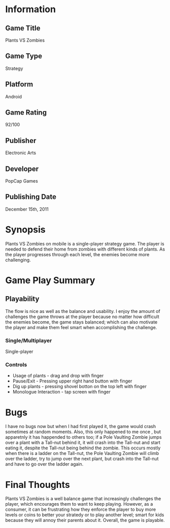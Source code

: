 # Information
## Game Title
Plants VS Zombies
## Game Type
Strategy
## Platform
Android
## Game Rating
92/100
## Publisher
Electronic Arts
## Developer
PopCap Games
## Publishing Date
December 15th, 2011
# Synopsis
Plants VS Zombies on mobile is a single-player strategy game. The player is needed to defend their
home from zombies with different kinds of plants. As the player progresses through each level, the enemies become more challenging.


# Game Play Summary
## Playability
The flow is nice as well as the balance and usability. I enjoy the amount of challenges the game throws at the player
because no matter how difficult the enemies become, the game stays balanced; which can also motivate the player and make them feel 
smart when accomplishing the challenge. 

### Single/Multiplayer
Single-player 
### Controls 
* Usage of plants - drag and drop with finger
* Pause/Exit - Pressing upper right hand button with finger 
* Dig up plants - pressing shovel botton on the top left with finger
* Monologue Interaction - tap screen with finger 

# Bugs
I have no bugs now but when I had first played it, the game would crash sometimes at random moments. Also, this only happened to me once
, but apparetnly it has happended to others too; if a Pole Vaulting Zombie jumps over a plant with a Tall-nut behind it, 
it will crash into the Tall-nut and start eating it, despite the Tall-nut being behind the zombie. This occurs mostly when there is 
a ladder on the Tall-nut, the Pole Vaulting Zombie will climb over the ladder, try to jump over the next plant, but crash into the 
Tall-nut and have to go over the ladder again.

# Final Thoughts
Plants VS Zombies is a well balance game that increasingly challenges the player, which encourages them to want to keep playing. 
However, as a consumer, it can be frustrating how they enforce the player to buy more levels or coins to better your stratedy or to 
play another level; smart for kids because they will annoy their parents about it. Overall, the game is playable.


